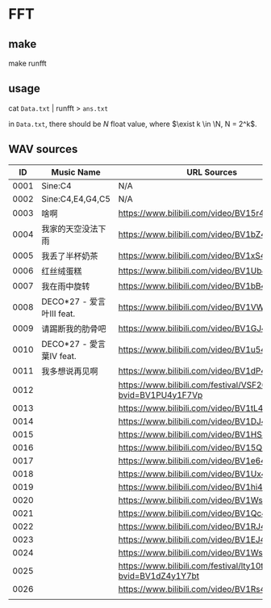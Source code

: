 # FFT

## make
make runfft

## usage

cat `Data.txt` | runfft > `ans.txt`

in `Data.txt`, there should be $N$ float value, where $\exist k \in \N, N = 2^k$.

## WAV sources

| ID   | Music Name              | URL Sources                                                  |
| ---- | ----------------------- | ------------------------------------------------------------ |
| 0001 | Sine:C4                 | N/A                                                          |
| 0002 | Sine:C4,E4,G4,C5        | N/A                                                          |
| 0003 | 啥啊                    | https://www.bilibili.com/video/BV15r4y1E72p/                 |
| 0004 | 我家的天空没法下雨      | https://www.bilibili.com/video/BV1bZ4y1U7ah/                 |
| 0005 | 我丢了半杯奶茶          | https://www.bilibili.com/video/BV1xS4y1G7az/                 |
| 0006 | 红丝绒蛋糕              | https://www.bilibili.com/video/BV1Ub4y1q7Cv/                 |
| 0007 | 我在雨中旋转            | https://www.bilibili.com/video/BV1bB4y1c7X4/                 |
| 0008 | DECO*27 - 爱言叶Ⅲ feat. | https://www.bilibili.com/video/BV1VW41127aW/                 |
| 0009 | 请踢断我的肋骨吧        | https://www.bilibili.com/video/BV1GJ411J7wG/                 |
| 0010 | DECO*27 - 愛言葉Ⅳ feat. | https://www.bilibili.com/video/BV1u54y1f7mY/                 |
| 0011 | 我多想说再见啊          | https://www.bilibili.com/video/BV1dP4y1T7TU/                 |
| 0012 |                         | https://www.bilibili.com/festival/VSF2022live?bvid=BV1PU4y1F7Vp |
| 0013 |                         | https://www.bilibili.com/video/BV1tL4y1Y7iF/                 |
| 0014 |                         | https://www.bilibili.com/video/BV1DJ411w7Qw/                 |
| 0015 |                         | https://www.bilibili.com/video/BV1HS4y1y7nL/                 |
| 0016 |                         | https://www.bilibili.com/video/BV15Q4y1m7uq/                 |
| 0017 |                         | https://www.bilibili.com/video/BV1e64y1s7Cg/                 |
| 0018 |                         | https://www.bilibili.com/video/BV1Ux411F7Nh/                 |
| 0019 |                         | https://www.bilibili.com/video/BV1hi4y1j7e2/                 |
| 0020 |                         | https://www.bilibili.com/video/BV1Ws411X7BJ/                 |
| 0021 |                         | https://www.bilibili.com/video/BV1Qc411h7Ys/                 |
| 0022 |                         | https://www.bilibili.com/video/BV1RJ411x7uQ/                 |
| 0023 |                         | https://www.bilibili.com/video/BV1EJ411k7gu/                 |
| 0024 |                         | https://www.bilibili.com/video/BV1Ws41137Yk/                 |
| 0025 |                         | https://www.bilibili.com/festival/lty10th?bvid=BV1dZ4y1Y7bt  |
| 0026 |                         | https://www.bilibili.com/video/BV1Rs411D79b/                 |
|      |                         |                                                              |

